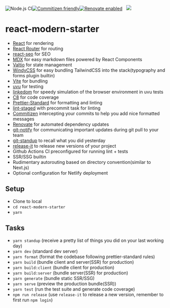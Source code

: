 ![Node.js CI](https://github.com/thelinuxlich/react-modern-starter/workflows/Node.js%20CI/badge.svg)[![Commitizen friendly](https://img.shields.io/badge/commitizen-friendly-brightgreen.svg)](http://commitizen.github.io/cz-cli/)[![Renovate enabled](https://img.shields.io/badge/renovate-enabled-brightgreen.svg)](https://renovatebot.com/)&nbsp;&nbsp;&nbsp;<a href="https://app.netlify.com/start/deploy?repository=https://github.com/thelinuxlich/react-modern-starter"><img src="https://www.netlify.com/img/deploy/button.svg"></a>

# react-modern-starter

- [React](https://reactjs.org/docs/getting-started.html) for rendering
- [React Router](https://reactrouter.com/web/guides/quick-start) for routing
- [react-seo](https://github.com/americanexpress/react-seo) for SEO
- [MDX](https://mdxjs.com/) for easy markdown files powered by React Components
- [Valtio](https://github.com/pmndrs/valtio) for state management
- [WindyCSS](https://github.com/voorjaar/windicss/wiki/Introduction) for easy bundling TailwindCSS into the stack(typography and forms plugin builtin)
- [Vite](https://vitejs.dev/guide/) for bundling
- [uvu](https://github.com/lukeed/uvu) for testing
- [linkedom](https://github.com/WebReflection/linkedom) for speedy simulation of the browser environment in uvu tests
- [C8](https://github.com/bcoe/c8) for code coverage
- [Prettier-Standard](https://github.com/sheerun/prettier-standard) for formatting and linting
- [lint-staged](https://github.com/okonet/lint-staged) with precommit task for linting
- [Commitizen](https://github.com/commitizen/cz-cli) intercepting your commits to help you add nice formatted messages
- [Renovate](https://github.com/renovatebot/renovate) for automated dependency updates
- [git-notify](https://github.com/jevakallio/git-notify) for communicating important updates during git pull to your team
- [git-standup](https://github.com/kamranahmedse/git-standup) to recall what you did yesterday
- [release-it](https://github.com/release-it/release-it) to release new versions of your project
- Github Actions CI preconfigured for running lint + tests
- SSR/SSG builtin
- Rudimentary autorouting based on directory convention(similar to Next.js)
- Optional configuration for Netlify deployment

## Setup

- Clone to local
- `cd react-modern-starter`
- `yarn`

## Tasks

- `yarn standup` (receive a pretty list of things you did on your last working day)
- `yarn dev` (standard dev server)
- `yarn format` (format the codebase following prettier-standard rules)
- `yarn build` (bundle client and server(SSR) for production)
- `yarn build:client` (bundle client for production)
- `yarn build:server` (bundle server(SSR) for production)
- `yarn generate` (bundle static SSR/SSG)
- `yarn serve` (preview the production bundle(SSR))
- `yarn test` (run the test suite and generate code coverage)
- `npm run release` (use `release-it` to release a new version, remember to first run `npm login`)
